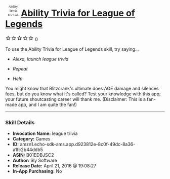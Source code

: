 # &nbsp;<img src="skill_icon" alt="Ability Trivia for League of Legends icon" width="36"> [Ability Trivia for League of Legends](http://alexa.amazon.com/#skills/amzn1.echo-sdk-ams.app.d923812e-8c0f-49dc-8a36-a1fc2b44ddb5)
![0 stars](../../images/ic_star_border_black_18dp_1x.png)![0 stars](../../images/ic_star_border_black_18dp_1x.png)![0 stars](../../images/ic_star_border_black_18dp_1x.png)![0 stars](../../images/ic_star_border_black_18dp_1x.png)![0 stars](../../images/ic_star_border_black_18dp_1x.png) 0

To use the Ability Trivia for League of Legends skill, try saying...

* *Alexa, launch league trivia*

* *Repeat*

* *Help*

You might know that Blitzcrank's ultimate does AOE damage and silences foes, but do you know what it's called? Test your knowledge with this app; your future shoutcasting career will thank me. (Disclaimer: This is a fan-made app, and I am quite the fan!)

***

### Skill Details

* **Invocation Name:** league trivia
* **Category:** Games
* **ID:** amzn1.echo-sdk-ams.app.d923812e-8c0f-49dc-8a36-a1fc2b44ddb5
* **ASIN:** B01EDBJSC2
* **Author:** Sly Software
* **Release Date:** April 21, 2016 @ 19:08:27
* **In-App Purchasing:** No
